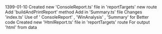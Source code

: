1399-01-10
    Created new 'ConsoleReport.ts' file in 'reportTargets' new route
    Add 'buildAndPrintReport' method 
       Add in 'Summary.ts' file
    Changes 'index.ts'
        Use of  ' ConsoleReport' , 'WinAnalysis' , 'Summary' for Better code
    Created new 'HtmlReport.ts' file in 'reportTargets' route
        For output 'html' from data
        
         
